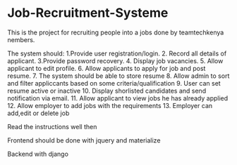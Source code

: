 # Job-Recruitment-Systeme
This is the project for recruiting people into a jobs done by teamtechkenya nembers.

The system should: 
1.Provide user registration/login.
2. Record all details  of applicant. 
3.Provide password recovery.
4. Display job  vacancies. 
5. Allow applicant to edit profile.
6. Allow applicants to apply for  job  and post resume.
7. The system should  be able to store resume
8. Allow admin to sort and filter appliccants based on some criteria/qualification
9. User can set resume active or inactive 
10. Display shorlisted candidates and send notification via email.
11. Allow applicant to view jobs he has already applied
12. Allow employer to add jobs with the requirements 
13. Employer can add,edit or delete job


Read the instructions well then

Frontend should be done with jquery and materialize 

Backend with django 
